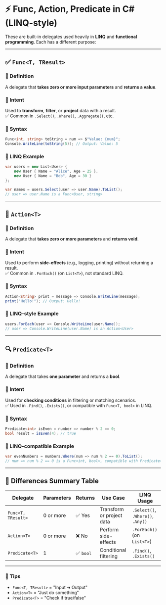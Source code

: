 
# ⚡ Func, Action, Predicate in C# (LINQ-style)

These are built-in delegates used heavily in **LINQ** and **functional programming**. Each has a different purpose:

---

## ✅ `Func<T, TResult>`

### 🔹 Definition
A delegate that **takes zero or more input parameters** and **returns a value**.

### 🎯 Intent
Used to **transform**, **filter**, or **project** data with a result.  
✅ Common in `.Select()`, `.Where()`, `.Aggregate()`, etc.

### 🧪 Syntax
```csharp
Func<int, string> toString = num => $"Value: {num}";
Console.WriteLine(toString(5)); // Output: Value: 5
```

### 🧰 LINQ Example
```csharp
var users = new List<User> {
    new User { Name = "Alice", Age = 25 },
    new User { Name = "Bob", Age = 30 }
};

var names = users.Select(user => user.Name).ToList();
// user => user.Name is a Func<User, string>
```

---

## 🔄 `Action<T>`

### 🔹 Definition
A delegate that **takes zero or more parameters** and **returns void**.

### 🎯 Intent
Used to perform **side-effects** (e.g., logging, printing) without returning a result.  
✅ Common in `.ForEach()` (on `List<T>`), not standard LINQ.

### 🧪 Syntax
```csharp
Action<string> print = message => Console.WriteLine(message);
print("Hello!"); // Output: Hello!
```

### 🧰 LINQ-style Example
```csharp
users.ForEach(user => Console.WriteLine(user.Name));
// user => Console.WriteLine(user.Name) is an Action<User>
```

---

## 🔍 `Predicate<T>`

### 🔹 Definition
A delegate that takes **one parameter** and returns a **bool**.

### 🎯 Intent
Used for **checking conditions** in filtering or matching scenarios.  
✅ Used in `.Find()`, `.Exists()`, or compatible with `Func<T, bool>` in LINQ.

### 🧪 Syntax
```csharp
Predicate<int> isEven = number => number % 2 == 0;
bool result = isEven(4); // true
```

### 🧰 LINQ-compatible Example
```csharp
var evenNumbers = numbers.Where(num => num % 2 == 0).ToList();
// num => num % 2 == 0 is a Func<int, bool>, compatible with Predicate<int>
```

---

## 🔁 Differences Summary Table

| **Delegate**      | **Parameters**     | **Returns** | **Use Case**                 | **LINQ Usage**                    |
|-------------------|--------------------|-------------|-------------------------------|------------------------------------|
| `Func<T, TResult>`| 0 or more          | ✅ Yes      | Transform or project data     | `.Select()`, `.Where()`, `.Any()`  |
| `Action<T>`       | 0 or more          | ❌ No       | Perform side-effects          | `.ForEach()` (on `List<T>`)        |
| `Predicate<T>`    | 1                  | ✅ `bool`   | Conditional filtering         | `.Find()`, `.Exists()`             |

---

### 📝 Tips

- `Func<T, TResult>` = "Input ➜ Output"
- `Action<T>` = "Just do something"
- `Predicate<T>` = "Check if true/false"
